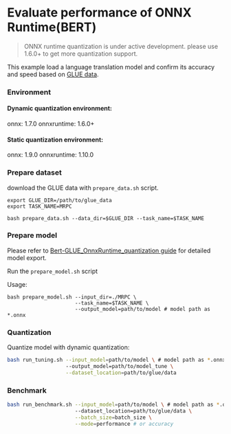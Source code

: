 # Evaluate performance of ONNX Runtime(BERT) 
>ONNX runtime quantization is under active development. please use 1.6.0+ to get more quantization support. 

This example load a language translation model and confirm its accuracy and speed based on [GLUE data](https://gluebenchmark.com/). 

### Environment

#### Dynamic quantization environment:

onnx: 1.7.0
onnxruntime: 1.6.0+

#### Static quantization environment:

onnx: 1.9.0
onnxruntime: 1.10.0

### Prepare dataset
download the GLUE data with `prepare_data.sh` script.
```shell
export GLUE_DIR=/path/to/glue_data
export TASK_NAME=MRPC

bash prepare_data.sh --data_dir=$GLUE_DIR --task_name=$TASK_NAME
```

### Prepare model
Please refer to [Bert-GLUE_OnnxRuntime_quantization guide](https://github.com/microsoft/onnxruntime/blob/master/onnxruntime/python/tools/quantization/notebooks/Bert-GLUE_OnnxRuntime_quantization.ipynb) for detailed model export.

Run the `prepare_model.sh` script


Usage:
```shell
bash prepare_model.sh --input_dir=./MRPC \
                      --task_name=$TASK_NAME \
                      --output_model=path/to/model # model path as *.onnx
```

### Quantization

Quantize model with dynamic quantization:

```bash
bash run_tuning.sh --input_model=path/to/model \ # model path as *.onnx
                   --output_model=path/to/model_tune \
                   --dataset_location=path/to/glue/data 
```

### Benchmark

```bash
bash run_benchmark.sh --input_model=path/to/model \ # model path as *.onnx
                      --dataset_location=path/to/glue/data \
                      --batch_size=batch_size \
                      --mode=performance # or accuracy
```
